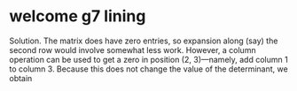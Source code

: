 # welcome g7 lining 

Solution. The matrix does have zero entries, so expansion along (say) the second row would involve somewhat less work. However, a column operation can be used to get a zero in position (2, 3)—namely, add column 1 to column 3. Because this does not change the value of the determinant, we obtain
